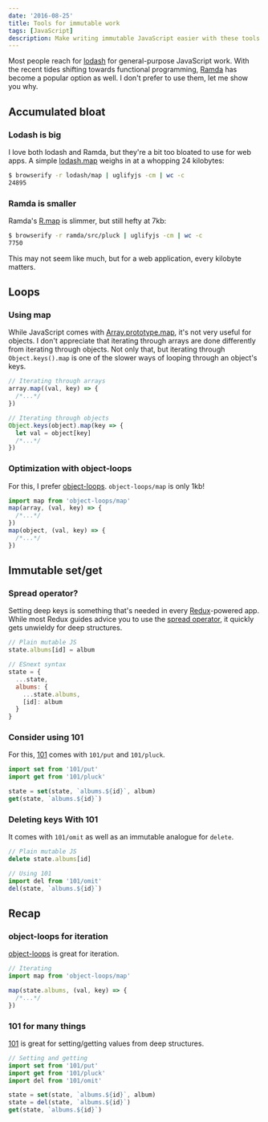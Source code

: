 ```yaml
---
date: '2016-08-25'
title: Tools for immutable work
tags: [JavaScript]
description: Make writing immutable JavaScript easier with these tools.
---
```


Most people reach for [lodash] for general-purpose JavaScript work. With the recent tides shifting towards functional programming, [Ramda] has become a popular option as well. I don't prefer to use them, let me show you why.

## Accumulated bloat

### Lodash is big

<!-- {.-literate-style} -->

I love both lodash and Ramda, but they're a bit too bloated to use for web apps. A simple [lodash.map](https://lodash.com/docs#map) weighs in at a whopping 24 kilobytes:

```bash
$ browserify -r lodash/map | uglifyjs -cm | wc -c
24895
```

### Ramda is smaller

<!-- {.-literate-style} -->

Ramda's [R.map](http://ramdajs.com/0.21.0/docs/#map) is slimmer, but still hefty at 7kb:

```bash
$ browserify -r ramda/src/pluck | uglifyjs -cm | wc -c
7750
```

This may not seem like much, but for a web application, every kilobyte matters.

## Loops

### Using map

<!-- {.-literate-style} -->

While JavaScript comes with [Array.prototype.map](http://devdocs.io/javascript/global_objects/array/map), it's not very useful for objects. I don't appreciate that iterating through arrays are done differently from iterating through objects. Not only that, but iterating through `Object.keys().map` is one of the slower ways of looping through an object's keys.

```js
// Iterating through arrays
array.map((val, key) => {
  /*...*/
})

// Iterating through objects
Object.keys(object).map(key => {
  let val = object[key]
  /*...*/
})
```

### Optimization with object-loops

<!-- {.-literate-style} -->

For this, I prefer [object-loops](https://www.npmjs.com/package/object-loops). `object-loops/map` is only 1kb!

```js
import map from 'object-loops/map'
map(array, (val, key) => {
  /*...*/
})
map(object, (val, key) => {
  /*...*/
})
```

## Immutable set/get

### Spread operator?

<!-- {.-literate-style} -->

Setting deep keys is something that's needed in every [Redux]-powered app. While most Redux guides advice you to use the [spread operator](http://devguides.io/redux/introduction#the-spread-operator), it quickly gets unwieldy for deep structures.

```js
// Plain mutable JS
state.albums[id] = album

// ESnext syntax
state = {
  ...state,
  albums: {
    ...state.albums,
    [id]: album
  }
}
```

### Consider using 101

<!-- {.-literate-style} -->

For this, [101](https://www.npmjs.com/package/101) comes with `101/put` and `101/pluck`.

```js
import set from '101/put'
import get from '101/pluck'

state = set(state, `albums.${id}`, album)
get(state, `albums.${id}`)
```

### Deleting keys With 101

<!-- {.-literate-style} -->

It comes with `101/omit` as well as an immutable analogue for `delete`.

```js
// Plain mutable JS
delete state.albums[id]

// Using 101
import del from '101/omit'
del(state, `albums.${id}`)
```

## Recap

### object-loops for iteration

<!-- {.-literate-style} -->

[object-loops] is great for iteration.

```js
// Iterating
import map from 'object-loops/map'

map(state.albums, (val, key) => {
  /*...*/
})
```

### 101 for many things

<!-- {.-literate-style} -->

[101] is great for setting/getting values from deep structures.

```js
// Setting and getting
import set from '101/put'
import get from '101/pluck'
import del from '101/omit'

state = set(state, `albums.${id}`, album)
state = del(state, `albums.${id}`)
get(state, `albums.${id}`)
```

[lodash]: http://lodash.com/
[ramda]: http://ramdajs.com/
[redux]: http://redux.js.org/
[object-loops]: https://www.npmjs.com/package/object-loops
[101]: https://www.npmjs.com/package/101
